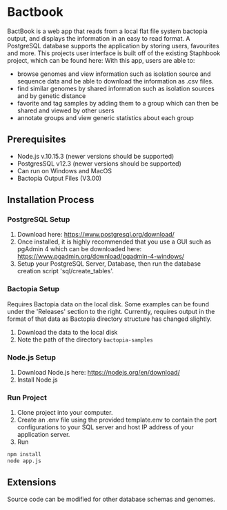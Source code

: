 # Bactbook
BactBook is a web app that reads from a local flat file system bactopia output, and displays the information in an easy to read format. A PostgreSQL database supports the application by storing users, favourites and more. This projects user interface is built off of the existing Staphbook project, which can be found here:
With this app, users are able to:
- browse genomes and view information such as isolation source and sequence data and be able to download the information as .csv files.
- find similar genomes by shared information such as isolation sources and by genetic distance
- favorite and tag samples by adding them to a group which can then be shared and viewed by other users
- annotate groups and view generic statistics about each group

## Prerequisites
- Node.js v.10.15.3 (newer versions should be supported)
- PostgresSQL v12.3 (newer versions should be supported)
- Can run on Windows and MacOS
- Bactopia Output Files  (V3.00)

## Installation Process
### PostgreSQL Setup
1. Download here: https://www.postgresql.org/download/
2. Once installed, it is highly recommended that you use a GUI such as pgAdmin 4 which can be downloaded here: https://www.pgadmin.org/download/pgadmin-4-windows/
3. Setup your PostgreSQL Server, Database, then run the database creation script 'sql/create_tables'.

### Bactopia Setup
Requires Bactopia data on the local disk. Some examples can be found under the 'Releases' section to the right.
Currently, requires output in the format of that data as Bactopia directory structure has changed slightly. 
1. Download the data to the local disk
2. Note the path of the directory `bactopia-samples`


### Node.js Setup
1. Download Node.js here: https://nodejs.org/en/download/
2. Install Node.js

### Run Project
1. Clone project into your computer.
2. Create an .env file using the provided template.env to contain the port configurations to your SQL server and host IP address of your application server.
3. Run 
```Bash
npm install
node app.js
```

## Extensions
Source code can be modified for other database schemas and genomes.
